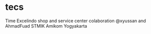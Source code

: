 # tecs
Time Excelindo shop and service center
colaboration @xyussan and AhmadFuad
STMIK Amikom Yogyakarta
